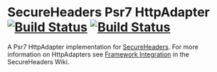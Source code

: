 # SecureHeaders Psr7 HttpAdapter [![Build Status](https://travis-ci.org/SecureHeaders/PsrAdapter.svg?branch=master)](https://travis-ci.org/SecureHeaders/PsrAdapter) [![Build Status](https://ci.appveyor.com/api/projects/status/github/secureheaders/psradapter?branch=master&svg=true&retina=true)](https://ci.appveyor.com/project/aidantwoods/psradapter)
A Psr7 HttpAdapter implementation for [SecureHeaders](https://github.com/aidantwoods/SecureHeaders). For more information on HttpAdapters see [Framework Integration](https://github.com/aidantwoods/SecureHeaders/wiki/Framework-Integration) in the SecureHeaders Wiki.


